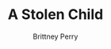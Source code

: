 ---
title: A Stolen Child
Layout: module

author: Brittney Perry

schedule: saturday

description: A child is taken from in front of his parents. The father chased the group to a cave, and came back for help.
synopsis:   |
  A child is taken from right in front of his home, in front of his parents. The father chases after the group to a cave outside of the town. The father says he saw only three take his boy, but he didn't enter the cave, and had no way to fight the abductors. He needs and begs for help in rescuing his son.
  The father will deny any wrong doing. He saw nothing out of the ordinary before his boy was taken. If the right line of questions are asked, the father will admit to not paying his tithe on time and being in default when Stonewood was freed. 
number_of_cast_members: 1 plus 5 or more, 1 Varyn, 1+ Bishop, 1+ Leviathan, 1+ Fighter, 1+ Chaos Caster
outcomes: 
  - The PCs go to the cave and kill all the Tarrasch White Pawns, Black Pawns, the Bishop flees, and the child is found dead
  - The PCs go to the cave and lose to the Tarrasch Pawns and Bishop, they are robbed and left in the cave.
  - The PCs decide not to help the father, end module.

hook: Father comes into town, gets help to rescue his son
scenes: 
  - 
    oog: Cabin
    ig: A cave away from the city. Scene Description The entrance to the cave is narrow [door stop used to hold door]. Once inside, the cave opens up to a chamber the size of a cabin. The cave has the look of being used, there is blood smeared on the walls. 
 
running_notes: | 
  - Order of importance in filling NPCs: Varyn Giljek, Tarrasch Bishop, Tarrasch White Pawn-Leviathan, Tarrasch Black Pawn- Chaos Caster, Tarrasch Black Pawn- Fighter 
  - Varyn is driven in finding his son, even to his own detriment
  - The Pawn's goal is to beat down the PCs. 
  - The Bishop will come in and rob the PCs of magic items, which will go into the Tarrasch cashe.
  - If wanted, the Bishop will abduct a PC to take to the Bloody Fist Black Site
roles:
  - Varyn Giljek, Father
  - Tarrasch Bishop, Qel'zak Elos, Litch
  - Tarrasch White Pawn, Leviathan, Lesser Undead
  - Tarrasch Black Pawn, Chaos Caster
  - Tarrasch Black Pawn, Fighter

Props:
  - Dead Child Body
  - Door Stop
---